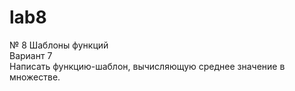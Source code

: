 # lab8
№ 8  Шаблоны функций <br>
Вариант 7 <br>
Написать функцию-шаблон, вычисляющую среднее значение в множестве. 

